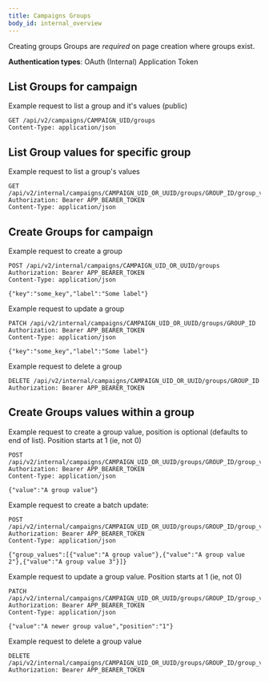 ```yaml
---
title: Campaigns Groups
body_id: internal_overview
---
```


Creating groups 
Groups are *required* on page creation where groups exist.

<p class='info'><strong>Authentication types</strong>: OAuth (Internal) Application Token</p>


## List Groups for campaign

Example request to list a group and it's values (public)

    GET /api/v2/campaigns/CAMPAIGN_UID/groups
    Content-Type: application/json

## List Group values for specific group

Example request to list a group's values

    GET /api/v2/internal/campaigns/CAMPAIGN_UID_OR_UUID/groups/GROUP_ID/group_values
    Authorization: Bearer APP_BEARER_TOKEN
    Content-Type: application/json

## Create Groups for campaign

Example request to create a group

    POST /api/v2/internal/campaigns/CAMPAIGN_UID_OR_UUID/groups
    Authorization: Bearer APP_BEARER_TOKEN
    Content-Type: application/json

    {"key":"some_key","label":"Some label"}

Example request to update a group

    PATCH /api/v2/internal/campaigns/CAMPAIGN_UID_OR_UUID/groups/GROUP_ID
    Authorization: Bearer APP_BEARER_TOKEN
    Content-Type: application/json

    {"key":"some_key","label":"Some label"}

Example request to delete a group

    DELETE /api/v2/internal/campaigns/CAMPAIGN_UID_OR_UUID/groups/GROUP_ID
    Authorization: Bearer APP_BEARER_TOKEN

## Create Groups values within a group

Example request to create a group value, position is optional (defaults to end of list).
Position starts at 1 (ie, not 0)

    POST /api/v2/internal/campaigns/CAMPAIGN_UID_OR_UUID/groups/GROUP_ID/group_values
    Authorization: Bearer APP_BEARER_TOKEN
    Content-Type: application/json

    {"value":"A group value"}

Example request to create a batch update:

    POST /api/v2/internal/campaigns/CAMPAIGN_UID_OR_UUID/groups/GROUP_ID/group_values
    Authorization: Bearer APP_BEARER_TOKEN
    Content-Type: application/json

    {"group_values":[{"value":"A group value"},{"value":"A group value 2"},{"value":"A group value 3"}]}

Example request to update a group value.
Position starts at 1 (ie, not 0)

    PATCH /api/v2/internal/campaigns/CAMPAIGN_UID_OR_UUID/groups/GROUP_ID/group_values/GROUP_VALUE_ID
    Authorization: Bearer APP_BEARER_TOKEN
    Content-Type: application/json

    {"value":"A newer group value","position":"1"}

Example request to delete a group value

    DELETE /api/v2/internal/campaigns/CAMPAIGN_UID_OR_UUID/groups/GROUP_ID/group_values/GROUP_VALUE_ID
    Authorization: Bearer APP_BEARER_TOKEN

